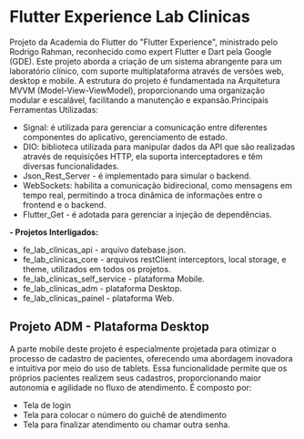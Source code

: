 # Flutter Experience Lab Clinicas

Projeto da Academia do Flutter do "Flutter Experience", ministrado pelo Rodrigo Rahman, reconhecido como expert Flutter e Dart pela Google (GDE).
Este projeto aborda a criação de um sistema abrangente para um laboratório clínico, com suporte multiplataforma através de versões web, desktop e mobile. A estrutura do projeto é fundamentada na Arquitetura MVVM (Model-View-ViewModel), proporcionando uma organização modular e escalável, facilitando a manutenção e expansão.Principais Ferramentas Utilizadas:
- Signal: é utilizada para gerenciar a comunicação entre diferentes componentes do aplicativo, gerenciamento de estado.
- DIO: biblioteca utilizada para manipular dados da API que são realizadas através de requisições HTTP, ela suporta 
  interceptadores e têm diversas funcionalidades. 
- Json_Rest_Server - é implementado para simular o backend.
- WebSockets: habilita a comunicação bidirecional, como mensagens em tempo real, permitindo a troca dinâmica de informações 
  entre o frontend e o backend.
- Flutter_Get - é adotada para gerenciar a injeção de dependências.

**- Projetos Interligados:**
- fe_lab_clinicas_api - arquivo datebase.json.
- fe_lab_clinicas_core - arquivos restClient interceptors, local storage, e theme, utilizados em todos os projetos.
- fe_lab_clinicas_self_service - plataforma Mobile. 
- fe_lab_clinicas_adm - plataforma Desktop.
- fe_lab_clinicas_painel - plataforma Web.


## Projeto ADM - Plataforma Desktop

A parte mobile deste projeto é especialmente projetada para otimizar o processo de cadastro de pacientes, oferecendo uma abordagem inovadora e intuitiva por meio do uso de tablets. Essa funcionalidade permite que os próprios pacientes realizem seus cadastros, proporcionando maior autonomia e agilidade no fluxo de atendimento. É composto por:

- Tela de login
- Tela para colocar o número do guichê de atendimento
- Tela para finalizar atendimento ou chamar outra senha.

